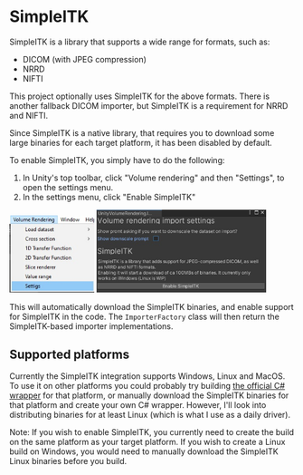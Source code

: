 # SimpleITK

SimpleITK is a library that supports a wide range for formats, such as:
- DICOM (with JPEG compression)
- NRRD
- NIFTI

This project optionally uses SimpleITK for the above formats. There is another fallback DICOM importer, but SimpleITK is a requirement for NRRD and NIFTI.

Since SimpleITK is a native library, that requires you to download some large binaries for each target platform, it has been disabled by default.

To enable SimpleITK, you simply have to do the following:
1. In Unity's top toolbar, click "Volume rendering" and then "Settings", to open the settings menu.
2. In the settings menu, click "Enable SimpleITK"

<img src="img/settings-toolbar.jpg" width="150px">
<img src="img/settings.jpg" width="300px">

This will automatically download the SimpleITK binaries, and enable support for SimpleITK in the code. The `ImporterFactory` class will then return the SimpleITK-based importer implementations.

## Supported platforms

Currently the SimpleITK integration supports Windows, Linux and MacOS. To use it on other platforms you could probably try building [the official C# wrapper](https://github.com/SimpleITK/SimpleITK/tree/master/Wrapping/CSharp) for that platform, or manually download the SimpleITK binaries for that platform and create your own C# wrapper. However, I'll look into distributing binaries for at least Linux (which is what I use as a daily driver).

Note: If you wish to enable SimpleITK, you currently need to create the build on the same platform as your target platform. If you wish to create a Linux build on Windows, you would need to manually download the SimpleITK Linux binaries before you build.
